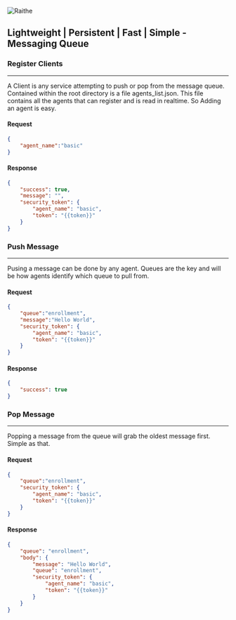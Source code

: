 ![Raithe](https://github.com/catmullet/Raithe/blob/master/image%20(1).jpg)

## Lightweight | Persistent | Fast | Simple - Messaging Queue

### Register Clients
---
A Client is any service attempting to push or pop from the message queue.  
Contained within the root directory is a file agents_list.json.  This file contains all the agents that can register and is read in realtime.  So Adding an agent is easy.

#### Request
```json
{
	"agent_name":"basic"
}
```
#### Response
```json
{
    "success": true,
    "message": "",
    "security_token": {
        "agent_name": "basic",
        "token": "{{token}}"
    }
}
```

### Push Message
---
Pusing a message can be done by any agent.  Queues are the key and will be how agents identify which queue to pull from.
#### Request
```json
{
	"queue":"enrollment",
	"message":"Hello World",
	"security_token": {
        "agent_name": "basic",
        "token": "{{token}}"
    }
}
```
#### Response
```json
{
    "success": true
}
```
### Pop Message
---
Popping a message from the queue will grab the oldest message first.  Simple as that.
#### Request
```json
{
	"queue":"enrollment",
	"security_token": {
        "agent_name": "basic",
        "token": "{{token}}"
    }
}
```
#### Response
```json
{
    "queue": "enrollment",
    "body": {
        "message": "Hello World",
        "queue": "enrollment",
        "security_token": {
            "agent_name": "basic",
            "token": "{{token}}"
        }
    }
}
